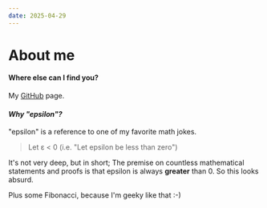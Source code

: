 ```yaml
---
date: 2025-04-29
---
```

# About me

#### Where else can I find you?
My [GitHub](https://github.com/epsilon0112358/) page.

#### *Why "epsilon"?*
"epsilon" is a reference to one of my favorite math jokes.
> Let ε < 0 (i.e. "Let epsilon be less than zero")

It's not very deep, but in short; The premise on countless mathematical statements and proofs is that epsilon is always **greater** than 0. So this looks absurd.

Plus some Fibonacci, because I'm geeky like that :-)